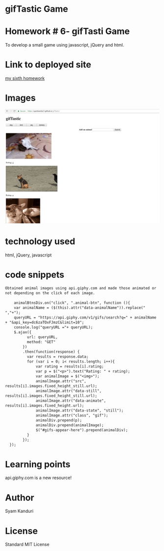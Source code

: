 # gifTastic Game

<!-- Put the name of the project after the # -->
<!-- the # means h1  -->
# Homework # 6- gifTasti Game

<!-- Put a description of what the project is -->
To develop a small game using javascript, jQuery and html. 

# Link to deployed site
<!-- make a link to the deployed site --> 
<!-- [What the user will see](the link to the deployed site) -->
[my sixth homework](https://syamkanduri1.github.io/gifTastic/)



# Images
<!-- take a picture of the image and add it into the readme  -->
<!-- ![image title](path or link to image) -->

![Solution Outline](./Solution-Image.JPG)

# technology used
<!-- make a list of technology used -->
<!-- what you used for this web app, like html css -->

html, jQuery, javascript
<!-- 
1. First ordered list item
2. Another item
⋅⋅* Unordered sub-list. 
1. Actual numbers don't matter, just that it's a number
⋅⋅1. Ordered sub-list
4. And another item. 
-->


# code snippets
<!-- put snippets of code inside ``` ``` so it will look like code -->
<!-- if you want to put blockquotes use a > -->

```
Obtained animal images using api.giphy.com and made those animated or not depending on the click of each image.
    
    animalBtnsDiv.on("click", ".animal-btn", function (){
    var animalName = ($(this).attr("data-animalName")).replace(" ","+");
    queryURL = "https://api.giphy.com/v1/gifs/search?q=" + animalName + "&api_key=dc6zaTOxFJmzC&limit=10";
    console.log("queryURL ="+ queryURL);
    $.ajax({
          url: queryURL,
          method: "GET"
        })
        .then(function(response) {
          var results = response.data;
          for (var i = 0; i< results.length; i++){
              var rating = results[i].rating;
              var p = $("<p>").text("Rating: " + rating);
              var animalImage = $("<img>");
              animalImage.attr("src", results[i].images.fixed_height_still.url);
              animalImage.attr("data-still", results[i].images.fixed_height_still.url);
              animalImage.attr("data-animate", results[i].images.fixed_height.url);
              animalImage.attr("data-state", "still");
              animalImage.attr("class", "gif");
              animalDiv.prepend(p);
              animalDiv.prepend(animalImage);
              $("#gifs-appear-here").prepend(animalDiv);
          }
        });
  });

```


# Learning points
<!-- Learning points where you would write what you thought was helpful -->
api.giphy.com is a new resource!

# Author 
Syam Kanduri

# License
Standard MIT License